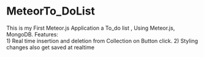 # MeteorTo_DoList

This is my First Meteor.js  Application a To_do list , Using Meteor.js, MongoDB. 
Features:   
     1)    Real time insertion and deletion from Collection on Button click.
     2)    Styling changes also get saved at realtime
     

